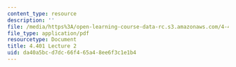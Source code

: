 ```yaml
---
content_type: resource
description: ''
file: /media/https%3A/open-learning-course-data-rc.s3.amazonaws.com/4-401-environmental-technologies-in-buildings-fall-2018/da40a5bcd7dc66f465a48ee6f3c1e1b4_MIT4_401F18_lec2.pdf
file_type: application/pdf
resourcetype: Document
title: 4.401 Lecture 2
uid: da40a5bc-d7dc-66f4-65a4-8ee6f3c1e1b4
---
```

